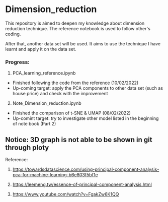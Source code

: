# Dimension_reduction

This repository is aimed to deepen my knowledge about dimension reduction technique. The reference notebook is used to follow other's coding.

After that, another data set will be used. It aims to use the technique I have learnt and apply it on the data set.

### Progress:
1) PCA_learning_reference.ipynb
- Finished following the code from the reference (10/02/2022)
- Up-coming target: apply the PCA components to other data set (such as house price) and check with the improvement

2) Note_Dimension_reduction.ipynb
- Finished the comparison of t-SNE & UMAP (08/02/2022)
- Up-comint target: try to investigate other model listed in the beginning of note book (Part 2)

Notice: 3D graph is not able to be shown in git through ploty
------------------------------
Reference:

1) https://towardsdatascience.com/using-principal-component-analysis-pca-for-machine-learning-b6e803f5bf1e

2) https://leemeng.tw/essence-of-principal-component-analysis.html

3) https://www.youtube.com/watch?v=FgakZw6K1QQ
